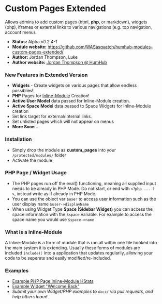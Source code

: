 Custom Pages Extended
============

Allows admins to add custom pages (html, **php**, or markdown), widgets (php), iframes or external links to various navigations (e.g. top navigation, account menu).

- __Status:__ Alpha v0.2.4-1
- __Module website:__ <https://github.com/WASasquatch/humhub-modules-custom-pages-extended/>
- __Author:__ Jordan Thompson, Luke
- __Author website:__ [Jordan Thompson @ HumHub](http://community.humhub.org)

### New Features in Extended Version

- **Widgets** - Create widgets on various pages that allow endless possiblies!
- **PHP** Pages for [Inline-Module](#php-page--widget-usage) Creation!
- **Active User Model** data passed for Inline-Module creation.
- **Active Space Model** data passed to Space Widgets for Inline-Module creation
- Set link target for external/internal links.
- Set unlisted pages which will not appear on menus
- **More Soon** ...

### Installation

- Simply drop the module as **custom_pages** into your `/protected/modules/` folder
- Activate the module

### PHP Page / Widget Usage

- The PHP pages run off the eval() functioning, meaning all supplied input needs to be already in PHP Mode. Do not start, or end with `<?php ... ?>`, instead write as if already in PHP Mode. 
- You can use the object var `$user` to access user information such as the user display name `$user->displayName`
- When using Widget Type **Space (Sidebar Widget)** you can access the space information with the `$space` variable. For example to access the space name you would use `$space->name`

### What is a Inline-Module
A Inline-Module is a form of module that is ran all within one file hooked into the main system it is extending. Usually these forms of modules are included `include()` into a application that updates regularily, allowing your code to be seperate and easily modified/re-included.  

### Examples

- [Example PHP Page Inline-Module HStats](docs/example-hstats.md)
- [Example Widget "Welcome Back"](docs/widget-example-1.md)
- *Submit your own Widget/PHP examples to `docs/` via pull requests, and help others learn!*

